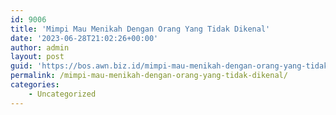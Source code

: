```yaml
---
id: 9006
title: 'Mimpi Mau Menikah Dengan Orang Yang Tidak Dikenal'
date: '2023-06-28T21:02:26+00:00'
author: admin
layout: post
guid: 'https://bos.awn.biz.id/mimpi-mau-menikah-dengan-orang-yang-tidak-dikenal/'
permalink: /mimpi-mau-menikah-dengan-orang-yang-tidak-dikenal/
categories:
    - Uncategorized
---
```


